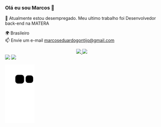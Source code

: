 ### Olá eu sou Marcos  👋
🔭 Atualmente estou desempregado. Meu ultimo trabalho foi Desenvolvedor back-end na MATERA <br/>

🌍 Brasileiro<br/>
📫 Envie um e-mail marcoseduardogontijo@gmail.com <br/>


<div align="center">
  <a href="https://github.com/marcosgontijo">
  <img height="180em" src="https://github-readme-stats.vercel.app/api?username=marcosgontijo&show_icons=true&theme=dark&include_all_commits=true&count_private=true"/>
  <img height="180em" src="https://github-readme-stats.vercel.app/api/top-langs/?username=marcosgontijo&layout=compact&langs_count=7&theme=dark"/>
</div>
  
  <div> 
  <a href = "mailto:marcoseduardogontijo@gmail.com"><img src="https://img.shields.io/badge/-Gmail-%23333?style=for-the-badge&logo=gmail&logoColor=white" target="_blank"></a>
  <a href="https://www.linkedin.com/in/marcos-eduardo-46a451148/" target="_blank"><img src="https://img.shields.io/badge/-LinkedIn-%230077B5?style=for-the-badge&logo=linkedin&logoColor=white" target="_blank"></a> 
    
</div>

 ![Snake animation](https://github.com/marcosgontijo/marcosgontijo/blob/output/github-contribution-grid-snake.svg)




